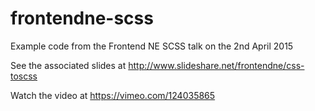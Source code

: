 # frontendne-scss
Example code from the Frontend NE SCSS talk on the 2nd April 2015

See the associated slides at http://www.slideshare.net/frontendne/css-toscss

Watch the video at https://vimeo.com/124035865
